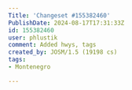 ```yaml
---
Title: 'Changeset #155382460'
PublishDate: 2024-08-17T17:31:33Z
id: 155382460
user: phlustik
comment: Added hwys, tags
created_by: JOSM/1.5 (19198 cs)
tags:
- Montenegro

---
```

